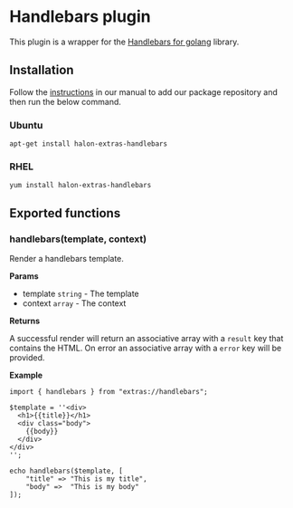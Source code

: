 # Handlebars plugin

This plugin is a wrapper for the [Handlebars for golang](https://github.com/aymerick/raymond) library.

## Installation

Follow the [instructions](https://docs.halon.io/manual/comp_install.html#installation) in our manual to add our package repository and then run the below command.

### Ubuntu

```
apt-get install halon-extras-handlebars
```

### RHEL

```
yum install halon-extras-handlebars
```

## Exported functions

### handlebars(template, context)

Render a handlebars template.

**Params**

- template `string` - The template
- context `array` - The context

**Returns**

A successful render will return an associative array with a `result` key that contains the HTML. On error an associative array with a `error` key will be provided.

**Example**

```
import { handlebars } from "extras://handlebars";

$template = ''<div>
  <h1>{{title}}</h1>
  <div class="body">
    {{body}}
  </div>
</div>
'';

echo handlebars($template, [
    "title" => "This is my title",
    "body" =>  "This is my body"
]);
```